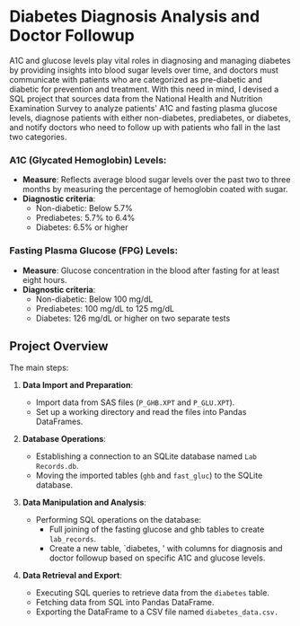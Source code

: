 #  Diabetes Diagnosis Analysis and Doctor Followup 

A1C and glucose levels play vital roles in diagnosing and managing diabetes by providing insights into blood sugar levels over time, and doctors must communicate with patients who are categorized as pre-diabetic and diabetic for prevention and treatment. With this need in mind, I devised a SQL project that sources data from the National Health and Nutrition Examination Survey to analyze patients' A1C and fasting plasma glucose levels, diagnose patients with either non-diabetes, prediabetes, or diabetes, and notify doctors who need to follow up with patients who fall in the last two categories. 

### A1C (Glycated Hemoglobin) Levels:
- **Measure**: Reflects average blood sugar levels over the past two to three months by measuring the percentage of hemoglobin coated with sugar.
- **Diagnostic criteria**:
  - Non-diabetic: Below 5.7%
  - Prediabetes: 5.7% to 6.4%
  - Diabetes: 6.5% or higher

### Fasting Plasma Glucose (FPG) Levels:
- **Measure**: Glucose concentration in the blood after fasting for at least eight hours.
- **Diagnostic criteria**:
    - Non-diabetic: Below 100 mg/dL
    - Prediabetes: 100 mg/dL to 125 mg/dL
    - Diabetes: 126 mg/dL or higher on two separate tests

## Project Overview

The main steps:

1. **Data Import and Preparation**:
   - Import data from SAS files (`P_GHB.XPT` and `P_GLU.XPT`).
   - Set up a working directory and read the files into Pandas DataFrames.
  
2. **Database Operations**:
   - Establishing a connection to an SQLite database named `Lab Records.db`.
   - Moving the imported tables (`ghb` and `fast_gluc`) to the SQLite database.
  
3. **Data Manipulation and Analysis**:
   - Performing SQL operations on the database:
     - Full joining of the fasting glucose and ghb tables to create `lab_records`.
     - Create a new table, `diabetes, ' with columns for diagnosis and doctor followup based on specific A1C and glucose levels.
  
4. **Data Retrieval and Export**:
   - Executing SQL queries to retrieve data from the `diabetes` table.
   - Fetching data from SQL into Pandas DataFrame.
   - Exporting the DataFrame to a CSV file named `diabetes_data.csv.`

